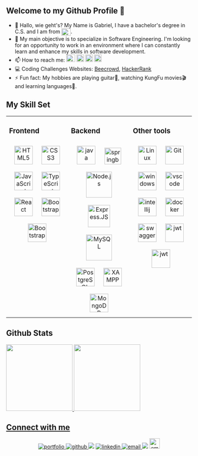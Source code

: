 
## Welcome to my Github Profile 👋


- 👺 Hallo, wie geht's? My Name is Gabriel, I have a bachelor's degree in C.S. and I am from <img align="center" height="20" width="25" src="https://github.com/csmoore/country-flag-icons/blob/master/country-flags-4x3-png/br.png">.
- 🌱	 My main objective is to specialize in Software Engineering. I'm looking for an opportunity to work in an environment where I can constantly learn and enhance my skills in software development.
- 📫 How to reach me: 
<a href="https://gahbr.github.io/Portfolio-React/"><img src="https://user-images.githubusercontent.com/80289718/166115126-c59f0c61-3713-42a7-b1c0-2b4b09d881a1.png" target="_blank"  height ="20" width="24"></a> 
<a href="mailto:gabriell.ribeiro@yahoo.com" target="_blank"><img src="https://www.nicepng.com/png/full/136-1368647_mailicon-transparent-background-white-email-png.png" target="_blank"  height ="20" width="20"></a> <a href="https://gahbr.github.io/Curriculum-vitae/" target="_blank"><img src="https://www.clipartmax.com/png/middle/316-3160442_cv-png-png-free-cv-icon.png" target="_blank"  height ="20" width="20"></a> <a href="https://www.linkedin.com/in/gabriellribeiro1/" target="_blank"><img src="https://cdn.jsdelivr.net/gh/devicons/devicon/icons/linkedin/linkedin-original.svg" target="_blank"  height ="20" width="20"></a> 
- 💻 Coding Challenges Websites: <a href="https://www.beecrowd.com.br/judge/pt/profile/596401" target="_blank" >Beecrowd</a>, <a href="https://www.hackerrank.com/Gahbr" target="_blank" >HackerRank</a>
- ⚡ Fun fact: My hobbies are playing guitar🎸, watching KungFu movies🎬 and learning languages📖.  

## My Skill Set  
<table><tr><td valign="top" width="33%">
  

### Frontend  
<div align="center">  

<img style="margin: 10px" src="https://profilinator.rishav.dev/skills-assets/html5-original-wordmark.svg" alt="HTML5" height="50" />
<img style="margin: 10px" src="https://profilinator.rishav.dev/skills-assets/css3-original-wordmark.svg" alt="CSS3" height="50" /> 
<img style="margin: 10px" src="https://profilinator.rishav.dev/skills-assets/javascript-original.svg" alt="JavaScript" height="50" />  
<img style="margin: 10px" src="https://profilinator.rishav.dev/skills-assets/typescript-original.svg" alt="TypeScript" height="50" />  
<img style="margin: 10px" src="https://profilinator.rishav.dev/skills-assets/react-original-wordmark.svg" alt="React" height="50" />  
<img style="margin: 10px" src="https://profilinator.rishav.dev/skills-assets/bootstrap-plain.svg" alt="Bootstrap" height="50" />  
<img style="margin: 10px" src="https://www.datocms-assets.com/45470/1631026680-logo-react-native.png" alt="Bootstrap" height="50" />  
  

 

</div>

</td><td valign="top" width="33%">



### Backend  
<div align="center">  
<img style="margin: 10px" src="https://profilinator.rishav.dev/skills-assets/java-original-wordmark.svg" alt="java" height="50" /> 
<img style="margin: 10px" src="https://profilinator.rishav.dev/skills-assets/springio-icon.svg" alt="springboot" height="45" /> 
<img style="margin: 10px" src="https://profilinator.rishav.dev/skills-assets/nodejs-original-wordmark.svg" alt="Node.js" height="70" />  
<img style="margin: 10px" src="https://profilinator.rishav.dev/skills-assets/express-original-wordmark.svg" alt="Express.JS" height="60" /> 
<img style="margin: 10px" src="https://profilinator.rishav.dev/skills-assets/mysql-original-wordmark.svg" alt="MySQL" height="70" />  
<img style="margin: 10px" src="https://profilinator.rishav.dev/skills-assets/postgresql-original-wordmark.svg" alt="PostgreSQL" height="50" />  
<img style="margin: 10px" src="https://profilinator.rishav.dev/skills-assets/xampp.png" alt="XAMPP" height="50" /> 
<img style="margin: 10px" src="https://profilinator.rishav.dev/skills-assets/mongodb-original-wordmark.svg" alt="MongoDB" height="50" /> 
</div>

</td><td valign="top" width="33%">

### Other tools  
<div align="center">  
<img style="margin: 10px" src="https://profilinator.rishav.dev/skills-assets/linux-original.svg" alt="Linux" height="50" />  
<img style="margin: 10px" src="https://profilinator.rishav.dev/skills-assets/git-scm-icon.svg" alt="Git" height="50" />  
<img style="margin: 10px" src="https://upload.wikimedia.org/wikipedia/commons/4/48/Windows_logo_-_2012_%28dark_blue%29.svg" alt="windows" height="50"/>
<img style="margin: 10px" src="https://upload.wikimedia.org/wikipedia/commons/9/9a/Visual_Studio_Code_1.35_icon.svg" alt="vscode" height="50" />   
<img style="margin: 10px" src="https://upload.wikimedia.org/wikipedia/commons/9/9c/IntelliJ_IDEA_Icon.svg" alt="intellij" height="50" /> 
<img style="margin: 10px" src="https://profilinator.rishav.dev/skills-assets/docker-original-wordmark.svg" alt="docker" height="50" /> 
<img style="margin: 10px" src="https://upload.wikimedia.org/wikipedia/commons/a/ab/Swagger-logo.png" alt="swagger" height="50" /> 
<img style="margin: 10px" src="https://play-lh.googleusercontent.com/3C-hB-KWoyWzZjUnRsXUPu-bqB3HUHARMLjUe9OmPoHa6dQdtJNW30VrvwQ1m7Pln3A" alt="jwt" height="50" /> 
  <img style="margin: 10px" src="https://ih1.redbubble.net/image.404020079.1876/st,small,507x507-pad,600x600,f8f8f8.u7.jpg" alt="jwt" height="50" /> 

  
 
  
</div>

</td></tr></table>  
 

## Github Stats
<div>
  <a href="https://github.com/gahbr">
  <img height="180em" src="https://github-readme-stats.vercel.app/api?username=gahbr&show_icons=true&theme=dark&include_all_commits=true&count_private=true"/>
  <img height="180em" src="https://github-readme-stats.vercel.app/api/top-langs?username=gahbr&layout=compact&langs_count=6&theme=dark"/>
</div>
  
## Connect with me  
<div align="center">
  
  <a href="https://gahbr.github.io/Portfolio-React/" target="_blank">
    <img src=https://img.shields.io/badge/Portfolio-red.svg?style=for-the-badge&logo=firefox&logoColor=white alt=portfolio style="margin-bottom: 5px;" />
  </a>
  <a href="https://github.com/Gahbr" target="_blank">
    <img src=https://img.shields.io/badge/github-%2324292e.svg?&style=for-the-badge&logo=github&logoColor=white alt=github style="margin-bottom: 5px;" />
  </a>
    <a href="https://www.hackerrank.com/Gahbr?hr_r=1" target="_blank"><img src="https://img.shields.io/badge/-Hackerrank-2EC866?style=for-the-badge&logo=HackerRank&logoColor=white"></a>
  <a href="https://linkedin.com/in/gabriellribeiro1" target="_blank">
    <img src=https://img.shields.io/badge/linkedin-%231E77B5.svg?&style=for-the-badge&logo=linkedin&logoColor=white alt=linkedin style="margin-bottom: 5px;" />
  </a>  
  <a href="mailto:gabriell.ribeiro@yahoo.com" target="_blank">
    <img src=https://img.shields.io/badge/Yahoo!-6001D2?style=for-the-badge&logo=Yahoo!&logoColor=white alt=email style="margin-bottom: 5px;" />
  </a>  
  <a href="https://www.duolingo.com/profile/Lokfar" target="_blank"><img src="https://img.shields.io/badge/Duolingo-%234DC730.svg?style=for-the-badge&logo=Duolingo&logoColor=white"></a>

  
  <a href="https://docs.google.com/gview?url=https://github.com/Gahbr/Curriculum-vitae/raw/main/CV_Gabriel_Ribeiro_PT.pdf&embedded=true" target="_blank">
<img src=https://img.shields.io/badge/-Curriculum%20Vitæ-orange alt=email style="height: 28px;" />
</a>  
    
</div>  

